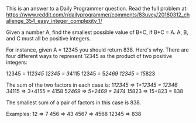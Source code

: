 This is an answer to a Daily Programmer question. Read the full problem at: 
https://www.reddit.com/r/dailyprogrammer/comments/83uvey/20180312_challenge_354_easy_integer_complexity_1/

Given a number A, find the smallest possible value of B+C, if B*C = A. A, B, and C must all be positive integers. 

For instance, given A = 12345 you should return 838. Here's why. There are four different ways to represent 12345 as 
the product of two positive integers:

12345 = 1*12345
12345 = 3*4115
12345 = 5*2469
12345 = 15*823

The sum of the two factors in each case is:
1*12345 => 1+12345 = 12346
3*4115 => 3+4155 = 4158
5*2469 => 5+2469 = 2474
15*823 => 15+823 = 838

The smallest sum of a pair of factors in this case is 838.

Examples:
12 => 7
456 => 43
4567 => 4568
12345 => 838

